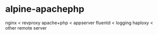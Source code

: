 # alpine-apachephp

nginx < revproxy
apache+php < appserver
fluentd < logging
haploxy < other remote server

